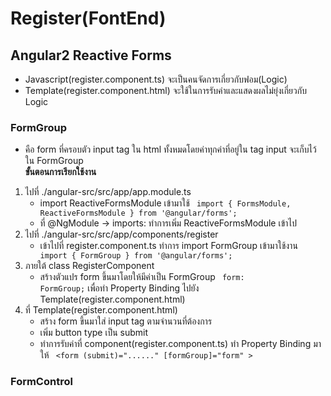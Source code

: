 # Register(FontEnd)
## Angular2 Reactive Forms
 - Javascript(register.component.ts) จะเป็นคนจัดการเกี่ยวกับฟอม(Logic)
 - Template(register.component.html) จะใช้ในการรับค่าและแสดงผลไม่ยุ่งเกี่ยวกับ Logic 
 ### FormGroup
  * คือ form ที่ครอบตัว input tag ใน html ทั้งหมดโดยค่าทุกค่าที่อยู่ใน tag input จะเก็บไว้ใน FormGroup<br>
  **ขั้นตอนการเรียกใช้งาน**
1. ไปที่ ./angular-src/src/app/app.module.ts
    * import ReactiveFormsModule เข้ามาใช้ <code> import { FormsModule, ReactiveFormsModule } from '@angular/forms';</code>
    * ที่ @NgModule -> imports: ทำการเพิ่ม ReactiveFormsModule เข้าไป
2. ไปที่ ./angular-src/src/app/components/register
    * เข้าไปที่ register.component.ts ทำการ import FormGroup เข้ามาใช้งาน<code> import { FormGroup } from '@angular/forms';</code>
3. ภายใต้ class RegisterComponent 
    * สร้างตัวแปร form ขึ้นมาโดยให้มีค่าเป็น FormGroup <code> form: FormGroup;</code> เพื่อทำ Property Binding ไปยัง Template(register.component.html)
4. ที่ Template(register.component.html) 
    * สร้าง form ขึ้นมาใส่ input tag ตามจำนวนที่ต้องการ 
    * เพิ่ม button type เป็น submit 
    * ทำการรับค่าที่ component(register.component.ts) ทำ Property Binding มาให้ <code> <form (submit)="......" [formGroup]="form" ></code> 
 ### FormControl
